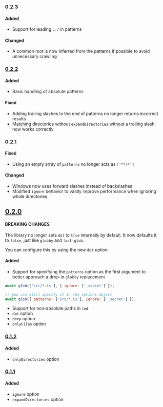 ### [0.2.3](https://github.com/SuperchupuDev/tinyglobby/compare/0.2.2...0.2.3)

#### Added

- Support for leading `../` in patterns

#### Changed

- A common root is now inferred from the patterns if possible to avoid unnecessary crawling

### [0.2.2](https://github.com/SuperchupuDev/tinyglobby/compare/0.2.1...0.2.2)

#### Added

- Basic handling of absolute patterns

#### Fixed

- Adding trailing slashes to the end of patterns no longer returns incorrect results
- Matching directories without `expandDirectories` without a trailing slash now works correctly

### [0.2.1](https://github.com/SuperchupuDev/tinyglobby/compare/0.2.0...0.2.1)

#### Fixed

- Using an empty array of `patterns` no longer acts as `['**/*']`

#### Changed

- Windows now uses forward slashes instead of backslashes
- Modified `ignore` behavior to vastly improve performance when ignoring whole directories

## [0.2.0](https://github.com/SuperchupuDev/tinyglobby/compare/0.1.2...0.2.0)

#### BREAKING CHANGES

The library no longer sets `dot` to `true` internally by default. It now defaults it to `false`, just like `globby` and `fast-glob`.

You can configure this by using the new `dot` option.

#### Added

- Support for specifying the `patterns` option as the first argument to better approach a drop-in `globby` replacement

```js
await glob(['src/*.ts'], { ignore: ['_secret'] });

// you can still specify it in the options object
await glob({ patterns: ['src/*.ts'], ignore: ['_secret'] });
```

- Support for non-absolute paths in `cwd`
- `dot` option
- `deep` option
- `onlyFiles` option

### [0.1.2](https://github.com/SuperchupuDev/tinyglobby/compare/0.1.1...0.1.2)

#### Added

- `onlyDirectories` option

### [0.1.1](https://github.com/SuperchupuDev/tinyglobby/compare/0.1.0...0.1.1)

#### Added

- `ignore` option
- `expandDirectories` option

